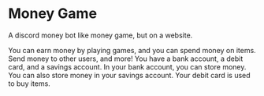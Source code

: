 # Money Game

A discord money bot like money game, but on a website.

You can earn money by playing games, and you can spend money on items. Send money to other users, and more!
You have a bank account, a debit card, and a savings account.
In your bank account, you can store money. You can also store money in your savings account.
Your debit card is used to buy items.